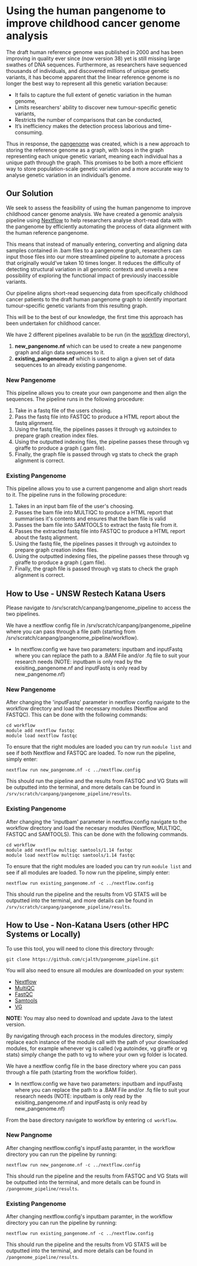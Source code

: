 # Using the human pangenome to improve childhood cancer genome analysis
The draft human reference genome was published in 2000 and has been improving in quality ever since (now version 38) yet is still missing large swathes of DNA sequences. Furthermore, as researchers have sequenced thousands of individuals, and discovered millions of unique genetic variants, it has become apparent that the linear reference genome is no longer the best way to represent all this genetic variation because:
- It fails to capture the full extent of genetic variation in the human genome,
- Limits researchers' ability to discover new tumour-specific genetic variants,
- Restricts the number of comparisons that can be conducted, 
- It’s inefficiency makes the detection process laborious and time-consuming.

Thus in response, the [pangenome](https://www.nature.com/articles/s41586-023-05896-x#citeas) was created, which is a new approach to storing the reference genome as a graph, with loops in the graph representing each unique genetic variant, meaning each individual has a unique path through the graph. This promises to be both a more efficient way to store population-scale genetic variation and a more accurate way to analyse genetic variation in an individual’s genome.

## Our Solution
We seek to assess the feasibility of using the human pangenome to improve childhood cancer genome analysis. We have created a genomic analysis pipeline using [Nextflow](https://www.nextflow.io/) to help researchers analyse short-read data with the pangenome by efficiently automating the process of data alignment with the human reference pangenome. 

This means that instead of manually entering, converting and aligning data samples contained in .bam files to a pangenome graph, researchers can input those files into our more streamlined pipeline to automate a process that originally would’ve taken 10 times longer. It reduces the difficulty of detecting structural variation in all genomic contexts and unveils a new possibility of exploring the functional impact of previously inaccessible variants. 

Our pipeline aligns short-read sequencing data from specifically childhood cancer patients to the draft human pangenome graph to identify important tumour-specific genetic variants from this resulting graph.

This will be to the best of our knowledge, the first time this approach has been undertaken for childhood cancer.

We have 2 different pipelines available to be run (in the [workflow](https://github.com/cjalth/pangenome_pipeline/tree/main/workflow) directory), 
1. **new_pangenome.nf** which can be used to create a new pangenome graph and align data sequences to it.
2. **existing_pangenome.nf** which is used to align a given set of data sequences to an already existing pangenome.

### New Pangenome
This pipeline allows you to create your own pangenome and then align the sequences.
The pipeline runs in the following procedure:
1. Take in a fastq file of the users chosing.
2. Pass the fastq file into FASTQC to produce a HTML report about the fastq alignment.
3. Using the fastq file, the pipelines passes it through vg autoindex to prepare graph creation index files.
4. Using the outputted indexing files, the pipeline passes these through vg giraffe to produce a graph (.gam file).
5. Finally, the graph file is passed through vg stats to check the graph alignment is correct.

### Existing Pangenome
This pipeline allows you to use a current pangenome and align short reads to it.
The pipeline runs in the following procedure:
1. Takes in an input bam file of the user's choosing.
2. Passes the bam file into MULTIQC to produce a HTML report that summarises it's contents and ensures that the bam file is valid
3. Passes the bam file into SAMTOOLS to extract the fastq file from it.
4. Passes the extracted fastq file into FASTQC to produce a HTML report about the fastq alignment.
5. Using the fastq file, the pipelines passes it through vg autoindex to prepare graph creation index files.
6. Using the outputted indexing files, the pipeline passes these through vg giraffe to produce a graph (.gam file).
7. Finally, the graph file is passed through vg stats to check the graph alignment is correct.

## How to Use - UNSW Restech Katana Users
Please navigate to /srv/scratch/canpang/pangenome_pipeline to access the two pipelines.

We have a nextflow config file in /srv/scratch/canpang/pangenome_pipeline where you can pass through a file path (starting from /srv/scratch/canpang/pangenome_pipeline/workflow).
- In nextflow.config we have two parameters: inputbam and inputFastq where you can replace the path to a .BAM File and/or .fq file to suit your research needs (NOTE: inputbam is only read by the exisiting_pangenome.nf and inputFastq is only read by new_pangenome.nf)

### New Pangenome
After changing the 'inputFastq' parameter in nextflow config navigate to the workflow directory and load the necessary modules (Nextflow and FASTQC). This can be done with the following commands:
```
cd workflow
module add nextflow fastqc
module load nextflow fastqc
```

To ensure that the right modules are loaded you can try run ```module list``` and see if both Nextflow and FASTQC are loaded. To now run the pipeline, simply enter:
```
nextflow run new_pangenome.nf -c ../nextflow.config
```

This should run the pipeline and the results from FASTQC and VG Stats will be outputted into the terminal, and more details can be found in ```/srv/scratch/canpang/pangenome_pipeline/results```.

### Existing Pangenome
After changing the 'inputbam' parameter in nextflow.config navigate to the workflow directory and load the necesary modules (Nextflow, MULTIQC, FASTQC and SAMTOOLS). This can be done with the following commands.
```
cd workflow
module add nextflow multiqc samtools/1.14 fastqc 
module load nextflow multiqc samtools/1.14 fastqc 
```

To ensure that the right modules are loaded you can try run ```module list``` and see if all modules are loaded. To now run the pipeline, simply enter:
```
nextflow run existing_pangenome.nf -c ../nextflow.config
```

This should run the pipeline and the results from VG STATS will be outputted into the terminal, and more details can be found in ```/srv/scratch/canpang/pangenome_pipeline/results```.


## How to Use - Non-Katana Users (other HPC Systems or Locally)

To use this tool, you will need to clone this directory through:
```
git clone https://github.com/cjalth/pangenome_pipeline.git
```

You will also need to ensure all modules are downloaded on your system:
- [Nextflow](https://www.nextflow.io/docs/latest/install.html)
- [MultiQC](https://multiqc.info/docs/getting_started/installation/)
- [FastQC](https://www.bioinformatics.babraham.ac.uk/projects/fastqc/)
- [Samtools](https://www.htslib.org/download/)
- [VG](https://github.com/vgteam/vg/releases/tag/v1.58.0)

**NOTE:** You may also need to download and update Java to the latest version.

By navigating through each process in the modules directory, simply replace each instance of the module call with the path of your downloaded modules, for example whenever vg is called (vg autoindex, vg giraffe or vg stats) simply change the path to vg to where your own vg folder is located.

We have a nextflow config file in the base directory where you can pass through a file path (starting from the workflow folder).
- In nextflow.config we have two parameters: inputbam and inputFastq where you can replace the path to a .BAM File and/or .fq file to suit your research needs (NOTE: inputbam is only read by the exisiting_pangenome.nf and inputFastq is only read by new_pangenome.nf)

From the base directory navigate to workflow by entering ```cd workflow```.

### New Pangnome

After changing nextflow.config's inputFastq paramter, in the workflow directory you can run the pipeline by running:
```
nextflow run new_pangenome.nf -c ../nextflow.config
```

This should run the pipeline and the results from FASTQC and VG Stats will be outputted into the terminal, and more details can be found in ```/pangenome_pipeline/results```.

### Existing Pangenome

After changing nextflow.config's inputbam paramter, in the workflow directory you can run the pipeline by running:
```
nextflow run existing_pangenome.nf -c ../nextflow.config
```

This should run the pipeline and the results from VG STATS will be outputted into the terminal, and more details can be found in ```/pangenome_pipeline/results```.
